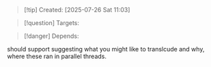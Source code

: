 
>[!tip] Created: [2025-07-26 Sat 11:03]

>[!question] Targets: 

>[!danger] Depends: 

should support suggesting what you might like to translcude and why, where these ran in parallel threads.